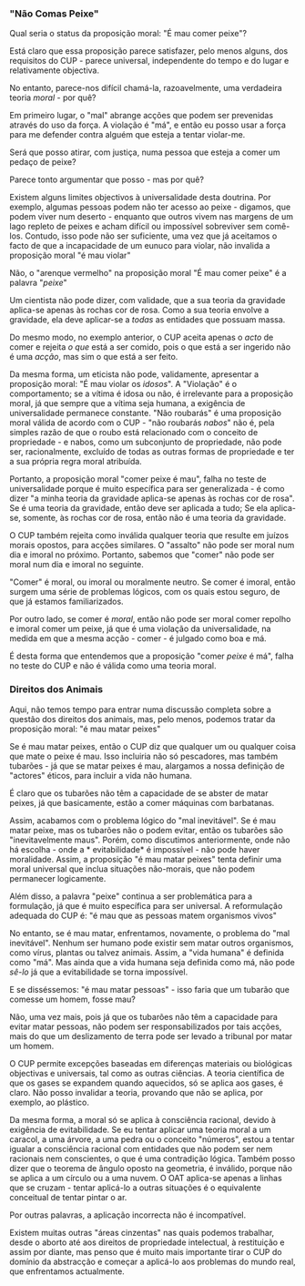 ### "Não Comas Peixe"

Qual seria o status da proposição moral: "É mau comer peixe"?

Está claro que essa proposição parece satisfazer, pelo menos alguns, dos requisitos do CUP - parece universal, independente do tempo e do lugar e relativamente objectiva.

No entanto, parece-nos difícil chamá-la, razoavelmente, uma verdadeira teoria *moral* - por quê?

Em primeiro lugar, o "mal" abrange acções que podem ser prevenidas através do uso da força. A violação é "má", e então eu posso usar a força para me defender contra alguém que esteja a tentar violar-me.

Será que posso atirar, com justiça, numa pessoa que esteja a comer um pedaço de peixe?

Parece tonto argumentar que posso - mas por quê?

Existem alguns limites objectivos à universalidade desta doutrina. Por exemplo, algumas pessoas podem não ter acesso ao peixe - digamos, que podem viver num deserto - enquanto que outros vivem nas margens de um lago repleto de peixes e acham difícil ou impossível sobreviver sem comê-los. Contudo, isso pode não ser suficiente, uma vez que já aceitamos o facto de que a incapacidade de um eunuco para violar, não invalida a proposição moral "é mau violar"

Não, o "arenque vermelho" na proposição moral "É mau comer peixe" é a palavra "*peixe*"

Um cientista não pode dizer, com validade, que a sua teoria da gravidade aplica-se apenas às rochas cor de rosa. Como a sua teoria envolve a gravidade, ela deve aplicar-se a *todas* as entidades que possuam massa.

Do mesmo modo, no exemplo anterior, o CUP aceita apenas o *acto* de comer e rejeita *o que* está a ser comido, pois o que está a ser ingerido não é uma *acção*, mas sim o que está a ser feito.

Da mesma forma, um eticista não pode, validamente, apresentar a proposição moral: "É mau violar os *idosos*". A "Violação" é o comportamento; se a vítima é idosa ou não, é irrelevante para a proposição moral, já que sempre que a vítima seja humana, a exigência de universalidade permanece constante. "Não roubarás" é uma proposição moral válida de acordo com o CUP - "não roubarás *nabos*" não é, pela simples razão de que o roubo está relacionado com o conceito de propriedade - e nabos, como um subconjunto de propriedade, não pode ser, racionalmente, excluído de todas as outras formas de propriedade e ter a sua própria regra moral atribuída.

Portanto, a proposição moral "comer peixe é mau", falha no teste de universalidade porque é muito específica para ser generalizada - é como dizer "a minha teoria da gravidade aplica-se apenas às rochas cor de rosa". Se é uma teoria da gravidade, então deve ser aplicada a tudo; Se ela aplica-se, somente, às rochas cor de rosa, então não é uma teoria da gravidade.

O CUP também rejeita como inválida qualquer teoria que resulte em juízos morais opostos, para acções similares. O "assalto" não pode ser moral num dia e imoral no próximo. Portanto, sabemos que "comer" não pode ser moral num dia e imoral no seguinte.

"Comer" é moral, ou imoral ou moralmente neutro. Se comer é imoral, então surgem uma série de problemas lógicos, com os quais estou seguro, de que já estamos familiarizados.

Por outro lado, se comer é *moral*, então não pode ser moral comer repolho e imoral comer um peixe, já que é uma violação da universalidade, na medida em que a mesma acção - comer - é julgado como boa e má.

É desta forma que entendemos que a proposição "comer *peixe* é má", falha no teste do CUP e não é válida como uma teoria moral.

### Direitos dos Animais

Aqui, não temos tempo para entrar numa discussão completa sobre a questão dos direitos dos animais, mas, pelo menos, podemos tratar da proposição moral: "é mau matar peixes"

Se é mau matar peixes, então o CUP diz que qualquer um ou qualquer coisa que mate o peixe é mau. Isso incluiria não só pescadores, mas também tubarões - já que se matar peixes é mau, alargamos a nossa definição de "actores" éticos, para incluir a vida não humana.

É claro que os tubarões não têm a capacidade de se abster de matar peixes, já que basicamente, estão a comer máquinas com barbatanas.

Assim, acabamos com o problema lógico do "mal inevitável". Se é mau matar peixe, mas os tubarões não o podem evitar, então os tubarões são "inevitavelmente maus". Porém, como discutimos anteriormente, onde não há escolha - onde a * evitabilidade* é impossível - não pode haver moralidade. Assim, a proposição "é mau matar peixes" tenta definir uma moral universal que inclua situações não-morais, que não podem permanecer logicamente.

Além disso, a palavra "peixe" continua a ser problemática para a formulação, já que é muito específica para ser universal. A reformulação adequada do CUP é: "é mau que as pessoas matem organismos vivos"

No entanto, se é mau matar, enfrentamos, novamente, o problema do "mal inevitável". Nenhum ser humano pode existir sem matar outros organismos, como vírus, plantas ou talvez animais. Assim, a "vida humana" é definida como "má". Mas ainda que a vida humana seja definida como má, não pode *sê-lo* já que a evitabilidade se torna impossível.

E se disséssemos: "é mau matar pessoas" - isso faria que um tubarão que comesse um homem, fosse mau?

Não, uma vez mais, pois já que os tubarões não têm a capacidade para evitar matar pessoas, não podem ser responsabilizados por tais acções, mais do que um deslizamento de terra pode ser levado a tribunal por matar um homem.

O CUP permite excepções baseadas em diferenças materiais ou biológicas objectivas e universais, tal como as outras ciências. A teoria científica de que os gases se expandem quando aquecidos, só se aplica aos gases, é claro. Não posso invalidar a teoria, provando que não se aplica, por exemplo, ao plástico.

Da mesma forma, a moral só se aplica à consciência racional, devido à exigência de evitabilidade. Se eu tentar aplicar uma teoria moral a um caracol, a uma árvore, a uma pedra ou o conceito "números", estou a tentar igualar a consciência racional com entidades que não podem ser nem racionais nem conscientes, o que é uma contradição lógica. Também posso dizer que o teorema de ângulo oposto na geometria, é inválido, porque não se aplica a um círculo ou a uma nuvem. O OAT aplica-se apenas a linhas que se cruzam - tentar aplicá-lo a outras situações é o equivalente conceitual de tentar pintar o ar.

Por outras palavras, a aplicação incorrecta não é incompatível.

Existem muitas outras "áreas cinzentas" nas quais podemos trabalhar, desde o aborto até aos direitos de propriedade intelectual, à restituição e assim por diante, mas penso que é muito mais importante tirar o CUP do domínio da abstracção e começar a aplicá-lo aos problemas do mundo real, que enfrentamos actualmente.